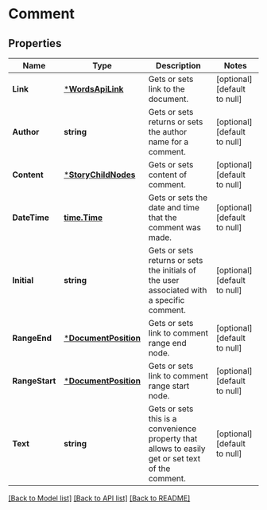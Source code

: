 # Comment

## Properties
Name | Type | Description | Notes
------------ | ------------- | ------------- | -------------
**Link** | [***WordsApiLink**](WordsApiLink.md) | Gets or sets link to the document. | [optional] [default to null]
**Author** | **string** | Gets or sets returns or sets the author name for a comment. | [optional] [default to null]
**Content** | [***StoryChildNodes**](StoryChildNodes.md) | Gets or sets content of comment. | [optional] [default to null]
**DateTime** | [**time.Time**](time.Time.md) | Gets or sets the date and time that the comment was made. | [optional] [default to null]
**Initial** | **string** | Gets or sets returns or sets the initials of the user associated with a specific comment. | [optional] [default to null]
**RangeEnd** | [***DocumentPosition**](DocumentPosition.md) | Gets or sets link to comment range end node. | [optional] [default to null]
**RangeStart** | [***DocumentPosition**](DocumentPosition.md) | Gets or sets link to comment range start node. | [optional] [default to null]
**Text** | **string** | Gets or sets this is a convenience property that allows to easily get or set text of the comment. | [optional] [default to null]

[[Back to Model list]](../README.md#documentation-for-models) [[Back to API list]](../README.md#documentation-for-api-endpoints) [[Back to README]](../README.md)


